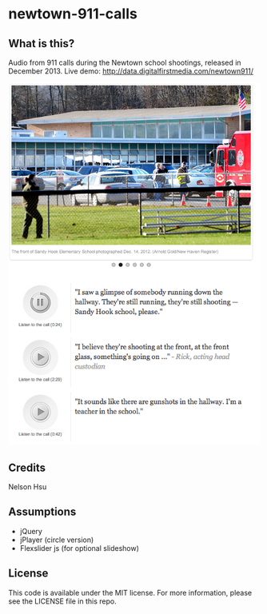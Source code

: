 newtown-911-calls
=================

What is this?
-------------
Audio from 911 calls during the Newtown school shootings, released in December 2013. 
Live demo: http://data.digitalfirstmedia.com/newtown911/

![911 calls](screenshots/911.png)


Credits
---------

Nelson Hsu

Assumptions
-----------

* jQuery
* jPlayer (circle version)
* Flexslider js (for optional slideshow)


License
----------

This code is available under the MIT license. For more information, please see the LICENSE file in this repo.
